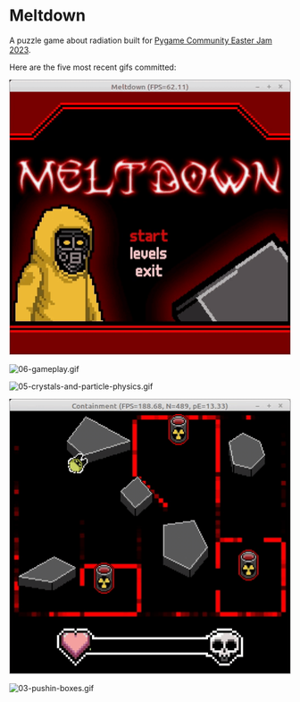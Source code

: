 # Meltdown
A puzzle game about radiation built for [Pygame Community Easter Jam 2023](https://itch.io/jam/pygame-community-easter-jam-2023).

Here are the five most recent gifs committed:

![07-menus.gif](gifs/07-menus.gif?raw=true "07-menus")

![06-gameplay.gif](gifs/06-gameplay.gif?raw=true "06-gameplay")

![05-crystals-and-particle-physics.gif](gifs/05-crystals-and-particle-physics.gif?raw=true "05-crystals-and-particle-physics")

![04-pulling-boxes.gif](gifs/04-pulling-boxes.gif?raw=true "04-pulling-boxes")

![03-pushin-boxes.gif](gifs/03-pushin-boxes.gif?raw=true "03-pushin-boxes")
